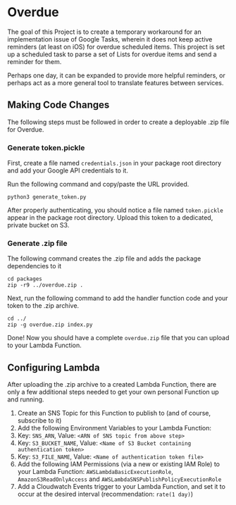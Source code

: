 # Overdue

The goal of this Project is to create a temporary workaround for an implementation issue of Google Tasks, wherein it does not keep active reminders (at least on iOS) for overdue scheduled items. This project is set up a scheduled task to parse a set of Lists for overdue items and send a reminder for them.

Perhaps one day, it can be expanded to provide more helpful reminders, or perhaps act as a more general tool to translate features between services.

## Making Code Changes

The following steps must be followed in order to create a deployable .zip file for Overdue.

### Generate token.pickle

First, create a file named `credentials.json` in your package root directory and add your Google API credentials to it.

Run the following command and copy/paste the URL provided. 

```
python3 generate_token.py
```

After properly authenticating, you should notice a file named `token.pickle` appear in the package root directory. Upload this token to a dedicated, private bucket on S3.

### Generate .zip file

The following command creates the .zip file and adds the package dependencies to it

```
cd packages
zip -r9 ../overdue.zip .
```

Next, run the following command to add the handler function code and your token to the .zip archive.

```
cd ../
zip -g overdue.zip index.py
```

Done! Now you should have a complete `overdue.zip` file that you can upload to your Lambda Function.

## Configuring Lambda

After uploading the .zip archive to a created Lambda Function, there are only a few additional steps needed to get your own personal Function up and running.

1. Create an SNS Topic for this Function to publish to (and of course, subscribe to it)
1. Add the following Environment Variables to your Lambda Function:
  1. Key: `SNS_ARN`, Value: `<ARN of SNS topic from above step>`
  1. Key: `S3_BUCKET_NAME`, Value: `<Name of S3 Bucket containing authentication token>`
  1. Key: `S3_FILE_NAME`, Value: `<Name of authentication token file>`
1. Add the following IAM Permissions (via a new or existing IAM Role) to your Lambda Function: `AWSLambdaBasicExecutionRole`, `AmazonS3ReadOnlyAccess` and `AWSLambdaSNSPublishPolicyExecutionRole`
1. Add a Cloudwatch Events trigger to your Lambda Function, and set it to occur at the desired interval (recommendation: `rate(1 day)`)